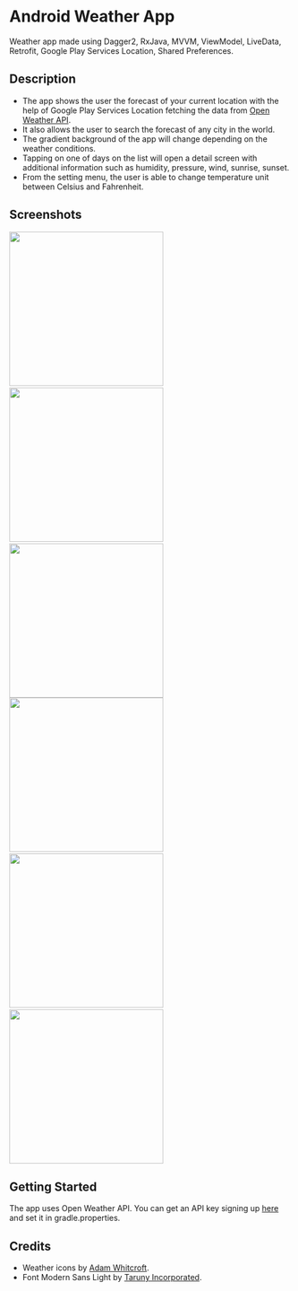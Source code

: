 # Android Weather App
Weather app made using Dagger2, RxJava, MVVM, ViewModel, LiveData, Retrofit, Google Play Services Location, Shared Preferences.
## Description
- The app shows the user the forecast of your current location with the help of Google Play Services Location fetching the data from <a href="https://openweathermap.org/api" target="_blank">Open Weather API</a>.
- It also allows the user to search the forecast of any city in the world.
- The gradient background of the app will change depending on the weather conditions.
- Tapping on one of days on the list will open a detail screen with additional information such as humidity, pressure, wind, sunrise, sunset.
- From the setting menu, the user is able to change temperature unit between Celsius and Fahrenheit.

## Screenshots
<img src="https://github.com/simoneconigliaro/android_weather/blob/master/Screenshot_1.png" width="275"/>&nbsp;&nbsp;<img src="https://github.com/simoneconigliaro/android_weather/blob/master/Screenshot_2.png" width="275"/>&nbsp;&nbsp;<img src="https://github.com/simoneconigliaro/android_weather/blob/master/Screenshot_3.png" width="275"/><img src="https://github.com/simoneconigliaro/android_weather/blob/master/Screenshot_4.png" width="275"/>&nbsp;&nbsp;<img src="https://github.com/simoneconigliaro/android_weather/blob/master/Screenshot_5.png" width="275"/>&nbsp;&nbsp;<img src="https://github.com/simoneconigliaro/android_weather/blob/master/Screenshot_6.png" width="275"/>

## Getting Started
The app uses Open Weather API. You can get an API key signing up <a href="https://home.openweathermap.org/users/sign_up" target="_blank">here</a> and set it in gradle.properties.

## Credits
- Weather icons by <a href="https://adamwhitcroft.com/climacons/" target="_blank">Adam Whitcroft</a>.
- Font Modern Sans Light by <a href="https://www.dafont.com/modern-sans.font" target="_blank">Taruny Incorporated</a>.
